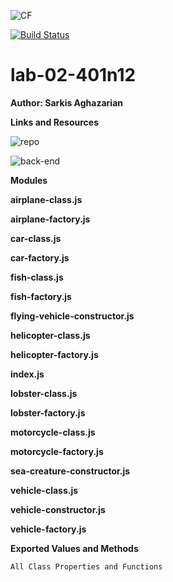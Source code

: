 ![CF](https://i.imgur.com/60omTQF.png)

[![Build Status](https://travis-ci.org/sarkis74/lab-02-401n12.svg?branch=master)](https://travis-ci.org/sarkis74/lab-02-401n12)

# lab-02-401n12

**Author: Sarkis Aghazarian**

**Links and Resources**


![repo](https://github.com/sarkis74/lab-02-401n12)

![back-end](https://lab-02-401n12.herokuapp.com/)


**Modules**

**airplane-class.js**

**airplane-factory.js**

**car-class.js**

**car-factory.js**

**fish-class.js**

**fish-factory.js**

**flying-vehicle-constructor.js**

**helicopter-class.js**

**helicopter-factory.js**

**index.js**

**lobster-class.js**

**lobster-factory.js**

**motorcycle-class.js**

**motorcycle-factory.js**

**sea-creature-constructor.js**

**vehicle-class.js**

**vehicle-constructor.js**

**vehicle-factory.js**

**Exported Values and Methods**

`All Class Properties and Functions`
